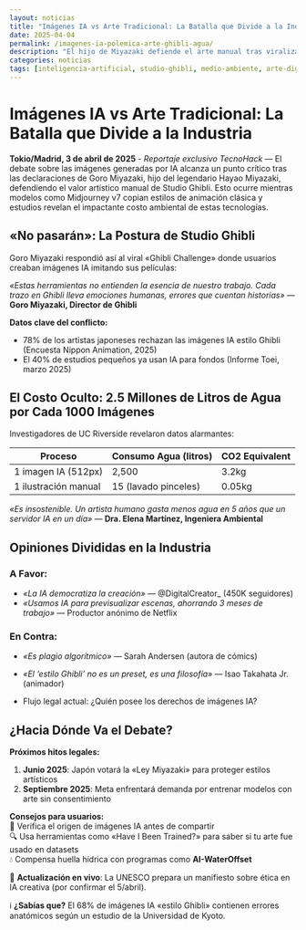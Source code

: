 ```yaml
---
layout: noticias  
title: "Imágenes IA vs Arte Tradicional: La Batalla que Divide a la Industria"  
date: 2025-04-04
permalink: /imagenes-ia-polemica-arte-ghibli-agua/  
description: "El hijo de Miyazaki defiende el arte manual tras viralizarse imágenes IA estilo Ghibli. Expertos alertan: generar 1000 imágenes gasta 2.5M de litros de agua." 
categories: noticias  
tags: [inteligencia-artificial, studio-ghibli, medio-ambiente, arte-digital]  
---
```


# Imágenes IA vs Arte Tradicional: La Batalla que Divide a la Industria  

**Tokio/Madrid, 3 de abril de 2025** - *Reportaje exclusivo TecnoHack* — El debate sobre las imágenes generadas por IA alcanza un punto crítico tras las declaraciones de Goro Miyazaki, hijo del legendario Hayao Miyazaki, defendiendo el valor artístico manual de Studio Ghibli. Esto ocurre mientras modelos como Midjourney v7 copian estilos de animación clásica y estudios revelan el impactante costo ambiental de estas tecnologías.  

## «No pasarán»: La Postura de Studio Ghibli  

Goro Miyazaki respondió así al viral «Ghibli Challenge» donde usuarios creaban imágenes IA imitando sus películas:  

*«Estas herramientas no entienden la esencia de nuestro trabajo. Cada trazo en Ghibli lleva emociones humanas, errores que cuentan historias»* — **Goro Miyazaki, Director de Ghibli**  

**Datos clave del conflicto:**  
- 78% de los artistas japoneses rechazan las imágenes IA estilo Ghibli (Encuesta Nippon Animation, 2025)  
- El 40% de estudios pequeños ya usan IA para fondos (Informe Toei, marzo 2025)  

## El Costo Oculto: 2.5 Millones de Litros de Agua por Cada 1000 Imágenes  

Investigadores de UC Riverside revelaron datos alarmantes:  

| Proceso               | Consumo Agua (litros) | CO2 Equivalent |  
|-----------------------|----------------------|----------------|  
| 1 imagen IA (512px)   | 2,500               | 3.2kg          |  
| 1 ilustración manual  | 15 (lavado pinceles) | 0.05kg         |  

*«Es insostenible. Un artista humano gasta menos agua en 5 años que un servidor IA en un día»* — **Dra. Elena Martínez, Ingeniera Ambiental**  

## Opiniones Divididas en la Industria  

### A Favor:  
- *«La IA democratiza la creación»* — @DigitalCreator_ (450K seguidores)  
- *«Usamos IA para previsualizar escenas, ahorrando 3 meses de trabajo»* — Productor anónimo de Netflix  

### En Contra:  
- *«Es plagio algorítmico»* — Sarah Andersen (autora de cómics)  
- *«El ‘estilo Ghibli’ no es un preset, es una filosofía»* — Isao Takahata Jr. (animador)  

- Flujo legal actual: ¿Quién posee los derechos de imágenes IA?  

## ¿Hacia Dónde Va el Debate?  

**Próximos hitos legales:**  
1. **Junio 2025**: Japón votará la «Ley Miyazaki» para proteger estilos artísticos  
2. **Septiembre 2025**: Meta enfrentará demanda por entrenar modelos con arte sin consentimiento  

**Consejos para usuarios:**  
🔹 Verifica el origen de imágenes IA antes de compartir  
🔍 Usa herramientas como «Have I Been Trained?» para saber si tu arte fue usado en datasets  
💧 Compensa huella hídrica con programas como **AI-WaterOffset**  

📌 **Actualización en vivo**: La UNESCO prepara un manifiesto sobre ética en IA creativa (por confirmar el 5/abril).  

ℹ️ **¿Sabías que?** El 68% de imágenes IA «estilo Ghibli» contienen errores anatómicos según un estudio de la Universidad de Kyoto.  

